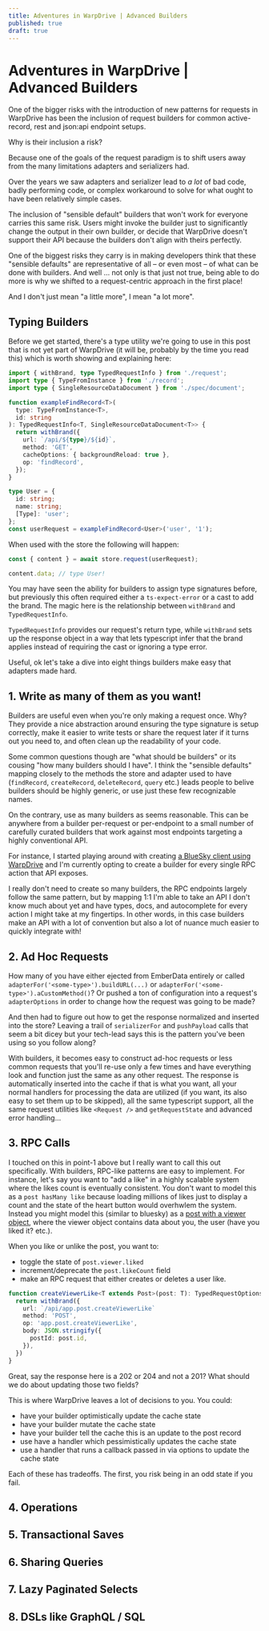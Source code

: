 ```yaml
---
title: Adventures in WarpDrive | Advanced Builders
published: true
draft: true
---
```


# Adventures in WarpDrive | Advanced Builders

One of the bigger risks with the introduction of new patterns for requests in WarpDrive has been the inclusion of request builders for common active-record, rest and json:api endpoint setups.

Why is their inclusion a risk?

Because one of the goals of the request paradigm is to shift users away from the many limitations adapters and serializers had.

Over the years we saw adapters and serializer lead to *a lot* of bad code, badly performing code, or complex workaround to solve for what ought to have been relatively simple cases.

The inclusion of "sensible default" builders that won't work for everyone carries this same risk. Users might invoke the builder just to significantly change the output in their own builder, or decide that WarpDrive doesn't support their API because the builders don't align with theirs perfectly.

One of the biggest risks they carry is in making developers think that these "sensible defaults" are representative of all – or even most – of what can be done with builders. And well ... not only is that just not true, being able to do more is why we shifted to a request-centric approach in the first place!

And I don't just mean "a little more", I mean "a lot more".

## Typing Builders

Before we get started, there's a type utility we're going to use in this post that is not yet part of WarpDrive (it will be, probably by the time you read this) which is worth showing and explaining here:

```ts
import { withBrand, type TypedRequestInfo } from './request';
import type { TypeFromInstance } from './record';
import type { SingleResourceDataDocument } from './spec/document';

function exampleFindRecord<T>(
  type: TypeFromInstance<T>,
  id: string
): TypedRequestInfo<T, SingleResourceDataDocument<T>> {
  return withBrand({
    url: `/api/${type}/${id}`,
    method: 'GET',
    cacheOptions: { backgroundReload: true },
    op: 'findRecord',
  });
}

type User = {
  id: string;
  name: string;
  [Type]: 'user';
};
const userRequest = exampleFindRecord<User>('user', '1');
```

When used with the store the following will happen:

```ts
const { content } = await store.request(userRequest);

content.data; // type User!
```

You may have seen the ability for builders to assign type signatures before, but previously this often required either a `ts-expect-error` or a cast to add the brand. The magic here is the relationship between `withBrand` and `TypedRequestInfo`.

`TypedRequestInfo` provides our request's return type, while `withBrand` sets up the response object in a way that lets typescript infer that the brand applies instead of requiring the cast or ignoring a type error.

Useful, ok let's take a dive into eight things builders make easy that adapters made hard.

## 1. Write as many of them as you want!

Builders are useful even when you're only making a request once. Why? They provide a nice abstraction around ensuring the
type signature is setup correctly, make it easier to write tests or share the request later if it turns out you need to, and often clean up the readability of your code.

Some common questions though are "what should be builders" or its cousing "how many builders should I have". I think the "sensible defaults" mapping closely to the methods the store and adapter used to have (`findRecord`, `createRecord`, `deleteRecord`, `query` etc.) leads people to belive builders should be highly generic, or use just these few recognizable names.

On the contrary, use as many builders as seems reasonable. This can be anywhere from a builder per-request or per-endpoint to a small number of carefully curated builders that work against most endpoints targeting a highly conventional API.

For instance, I started playing around with creating [a BlueSky client using WarpDrive](https://github.com/warp-drive-data/embersky.app/pull/4) and I'm currently opting to create a builder for every single RPC action that API exposes.

I really don't need to create so many builders, the RPC endpoints largely follow the same pattern, but by mapping 1:1 I'm able to take an API I don't know much about yet and have types, docs, and autocomplete for every action I might take at my fingertips. In other words, in this case builders make an API with a lot of convention but also a lot of nuance much easier to quickly integrate with!

## 2. Ad Hoc Requests

How many of you have either ejected from EmberData entirely or called `adapterFor('<some-type>').buildURL(...)` or `adapterFor('<some-type>').aCustomMethod()`? Or pushed a ton of configuration into a request's `adapterOptions` in order to change how the request was going to be made?

And then had to figure out how to get the response normalized and inserted into the store? Leaving a trail of `serializerFor` and `pushPayload` calls that seem a bit dicey but your tech-lead says this is the pattern you've been using so you follow along?

With builders, it becomes easy to construct ad-hoc requests or less common requests that you'll re-use only a few times and have everything look and function just the same as any other request. The response is automatically inserted into the cache if that is what you want, all your normal handlers for processing the data are utilized (if you want, its also easy to set them up to be skipped), all the same typescript support, all the same request utilities like `<Request />` and `getRequestState` and advanced error handling...

## 3. RPC Calls

I touched on this in point-1 above but I really want to call this out specifically. With builders, RPC-like patterns are easy to implement. For instance, let's say you want to "add a like" in a highly scalable system where the likes count is eventually consistent. You don't want to model this as a `post hasMany like` because loading millions of likes just to display a count and the state of the heart button would overhwlem the system. Instead you might model this (similar to bluesky) as a [post with a viewer object](https://docs.bsky.app/docs/api/app-bsky-feed-get-feed), where the viewer object contains data about you, the user (have you liked it? etc.).

When you like or unlike the post, you want to:

- toggle the state of `post.viewer.liked`
- increment/deprecate the `post.likeCount` field
- make an RPC request that either creates or deletes a user like.

```ts
function createViewerLike<T extends Post>(post: T): TypedRequestOptions<T, void> {
  return withBrand({
    url: `/api/app.post.createViewerLike`
    method: 'POST',
    op: 'app.post.createViewerLike',
    body: JSON.stringify({
      postId: post.id,
    }),
  })
}
```

Great, say the response here is a 202 or 204 and not a 201? What should we do about updating those two fields?

This is where WarpDrive leaves a lot of decisions to you. You could:

- have your builder optimistically update the cache state
- have your builder mutate the cache state
- have your builder tell the cache this is an update to the post record
- use have a handler which pessimistically updates the cache state
- use a handler that runs a callback passed in via options to update the cache state

Each of these has tradeoffs. The first, you risk being in an odd state if you fail.

## 4. Operations

## 5. Transactional Saves

## 6. Sharing Queries

## 7. Lazy Paginated Selects

## 8. DSLs like GraphQL / SQL

